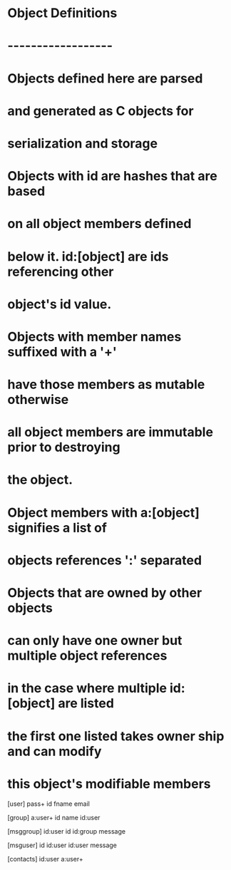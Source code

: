 # Object Definitions
# ------------------

# Objects defined here are parsed
#  and generated as C objects for
#  serialization and storage

# Objects with id are hashes that are based 
#  on all object members defined
#  below it. id:[object] are ids referencing other
#  object's id value.

# Objects with member names suffixed with a '+'
#  have those members as mutable otherwise
#  all object members are immutable prior to destroying
#  the object.

# Object members with a:[object] signifies a list of
#  objects references ':' separated

# Objects that are owned by other objects
#  can only have one owner but multiple object references
#  in the case where multiple id:[object] are listed
#  the first one listed takes owner ship and can modify
#  this object's modifiable members

[user]
pass+
id
fname
email

[group]
a:user+
id
name
id:user

[msggroup]
id:user
id
id:group
message

[msguser]
id
id:user
id:user
message

[contacts]
id:user
a:user+


